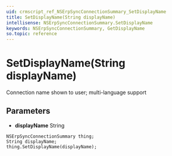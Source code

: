 ```yaml
---
uid: crmscript_ref_NSErpSyncConnectionSummary_SetDisplayName
title: SetDisplayName(String displayName)
intellisense: NSErpSyncConnectionSummary.SetDisplayName
keywords: NSErpSyncConnectionSummary, GetDisplayName
so.topic: reference
---
```


# SetDisplayName(String displayName)

Connection name shown to user; multi-language support

## Parameters

* **displayName** String

```crmscript
NSErpSyncConnectionSummary thing;
String displayName;
thing.SetDisplayName(displayName);
```

